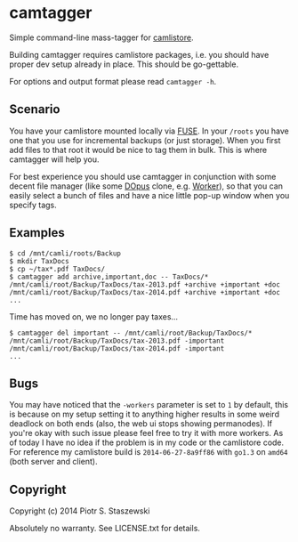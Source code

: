 # camtagger 

Simple command-line mass-tagger for [camlistore](https://camlistore.org/).

Building camtagger requires camlistore packages, i.e. you should have proper 
dev setup already in place. This should be go-gettable.

For options and output format please read `camtagger -h`.

## Scenario

You have your camlistore mounted locally via 
[FUSE](http://fuse.sourceforge.net/). In your `/roots` you have one that you 
use for incremental backups (or just storage). When you first add files to that 
root it would be nice to tag them in bulk. This is where camtagger will help 
you.

For best experience you should use camtagger in conjunction with some decent 
file manager (like some [DOpus](http://en.wikipedia.org/wiki/DOpus) clone, e.g. 
[Worker](http://www.boomerangsworld.de/cms/worker/)), so that you can easily 
select a bunch of files and have a nice little pop-up window when you specify 
tags.

## Examples

    $ cd /mnt/camli/roots/Backup
    $ mkdir TaxDocs
    $ cp ~/tax*.pdf TaxDocs/
    $ camtagger add archive,important,doc -- TaxDocs/*
    /mnt/camli/root/Backup/TaxDocs/tax-2013.pdf +archive +important +doc
    /mnt/camli/root/Backup/TaxDocs/tax-2014.pdf +archive +important +doc
    ...

Time has moved on, we no longer pay taxes...

    $ camtagger del important -- /mnt/camli/root/Backup/TaxDocs/*
    /mnt/camli/root/Backup/TaxDocs/tax-2013.pdf -important
    /mnt/camli/root/Backup/TaxDocs/tax-2014.pdf -important
    ...

## Bugs

You may have noticed that the `-workers` parameter is set to `1` by default, 
this is because on my setup setting it to anything higher results in some 
weird deadlock on both ends (also, the web ui stops showing permanodes). If 
you're okay with such issue please feel free to try it with more workers. As of 
today I have no idea if the problem is in my code or the camlistore code. For 
reference my camlistore build is `2014-06-27-8a9ff86` with `go1.3` on `amd64` 
(both server and client).

## Copyright

Copyright (c) 2014 Piotr S. Staszewski

Absolutely no warranty. See LICENSE.txt for details.
